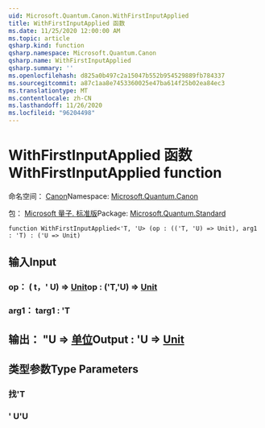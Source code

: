 ```yaml
---
uid: Microsoft.Quantum.Canon.WithFirstInputApplied
title: WithFirstInputApplied 函数
ms.date: 11/25/2020 12:00:00 AM
ms.topic: article
qsharp.kind: function
qsharp.namespace: Microsoft.Quantum.Canon
qsharp.name: WithFirstInputApplied
qsharp.summary: ''
ms.openlocfilehash: d825a0b497c2a15047b552b954529889fb784337
ms.sourcegitcommit: a87c1aa8e7453360025e47ba614f25b02ea84ec3
ms.translationtype: MT
ms.contentlocale: zh-CN
ms.lasthandoff: 11/26/2020
ms.locfileid: "96204498"
---
```

# <a name="withfirstinputapplied-function"></a><span data-ttu-id="17486-102">WithFirstInputApplied 函数</span><span class="sxs-lookup"><span data-stu-id="17486-102">WithFirstInputApplied function</span></span>

<span data-ttu-id="17486-103">命名空间： [Canon](xref:Microsoft.Quantum.Canon)</span><span class="sxs-lookup"><span data-stu-id="17486-103">Namespace: [Microsoft.Quantum.Canon](xref:Microsoft.Quantum.Canon)</span></span>

<span data-ttu-id="17486-104">包： [Microsoft 量子. 标准版](https://nuget.org/packages/Microsoft.Quantum.Standard)</span><span class="sxs-lookup"><span data-stu-id="17486-104">Package: [Microsoft.Quantum.Standard](https://nuget.org/packages/Microsoft.Quantum.Standard)</span></span>




```qsharp
function WithFirstInputApplied<'T, 'U> (op : (('T, 'U) => Unit), arg1 : 'T) : ('U => Unit)
```


## <a name="input"></a><span data-ttu-id="17486-105">输入</span><span class="sxs-lookup"><span data-stu-id="17486-105">Input</span></span>

### <a name="op--tu--unit"></a><span data-ttu-id="17486-106">op： ( t，' U) => [Unit](xref:microsoft.quantum.lang-ref.unit)</span><span class="sxs-lookup"><span data-stu-id="17486-106">op : ('T,'U) => [Unit](xref:microsoft.quantum.lang-ref.unit)</span></span> 




### <a name="arg1--t"></a><span data-ttu-id="17486-107">arg1： t</span><span class="sxs-lookup"><span data-stu-id="17486-107">arg1 : 'T</span></span>





## <a name="output--u--unit"></a><span data-ttu-id="17486-108">输出： "U => [单位](xref:microsoft.quantum.lang-ref.unit)</span><span class="sxs-lookup"><span data-stu-id="17486-108">Output : 'U => [Unit](xref:microsoft.quantum.lang-ref.unit)</span></span> 



## <a name="type-parameters"></a><span data-ttu-id="17486-109">类型参数</span><span class="sxs-lookup"><span data-stu-id="17486-109">Type Parameters</span></span>

### <a name="t"></a><span data-ttu-id="17486-110">找</span><span class="sxs-lookup"><span data-stu-id="17486-110">'T</span></span>


### <a name="u"></a><span data-ttu-id="17486-111">' U</span><span class="sxs-lookup"><span data-stu-id="17486-111">'U</span></span>

